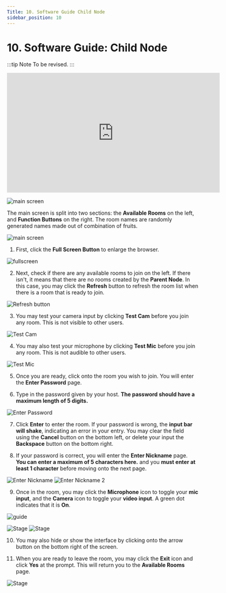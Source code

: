```yaml
---
Title: 10. Software Guide Child Node
sidebar_position: 10
---
```


# 10. Software Guide: Child Node

:::tip Note
To be revised.
:::

<iframe width="560" height="315" src="https://www.youtube.com/embed/BaW_OIyLwVM" title="YouTube video player" frameborder="0" allow="accelerometer; autoplay; clipboard-write; encrypted-media; gyroscope; picture-in-picture" allowfullscreen></iframe>

![main screen](/img/guide/child/child-guide-1.png)

The main screen is split into two sections: the **Available Rooms** on the left, and **Function Buttons** on the right. The room names are randomly generated names made out of combination of fruits.

![main screen](/img/guide/child/child-1.png)

1. First, click the **Full Screen Button** to enlarge the browser.

![fullscreen](/img/guide/child/child-2.png)

2. Next, check if there are any available rooms to join on the left. If there isn't, it means that there are no rooms created by the **Parent Node**. In this case, you may click the **Refresh** button to refresh the room list when there is a room that is ready to join.

![Refresh button](/img/guide/child/child-3.png)

3. You may test your camera input by clicking **Test Cam** before you join any room. This is not visible to other users.

![Test Cam](/img/guide/child/child-4.png)

4. You may also test your microphone by clicking **Test Mic** before you join any room. This is not audible to other users.

![Test Mic](/img/guide/child/child-5.png)

5. Once you are ready, click onto the room you wish to join. You will enter the **Enter Password** page.

6. Type in the password given by your host. **The password should have a maximum length of 5 digits.**

![Enter Password](/img/guide/child/child-6.png)

7. Click **Enter** to enter the room. If your password is wrong, the **input bar will shake**, indicating an error in your entry. You may clear the field using the **Cancel** button on the bottom left, or delete your input the **Backspace** button on the bottom right.

8. If your password is correct, you will enter the **Enter Nickname** page. **You can enter a maximum of 5 characters here.** and you **must enter at least 1 character** before moving onto the next page.

![Enter Nickname](/img/guide/child/child-7.png)
![Enter Nickname 2](/img/guide/child/child-8.png)

9. Once in the room, you may click the **Microphone** icon to toggle your **mic input**, and the **Camera** icon to toggle your **video input**. A green dot indicates that it is **On**.

![guide](/img/guide/child/child-guide-2.png)

![Stage](/img/guide/child/child-9.png)
![Stage](/img/guide/child/child-10.png)

10. You may also hide or show the interface by clicking onto the arrow button on the bottom right of the screen.

11. When you are ready to leave the room, you may click the **Exit** icon and click **Yes** at the prompt. This will return you to the **Available Rooms** page.

![Stage](/img/guide/child/child-11.png)
